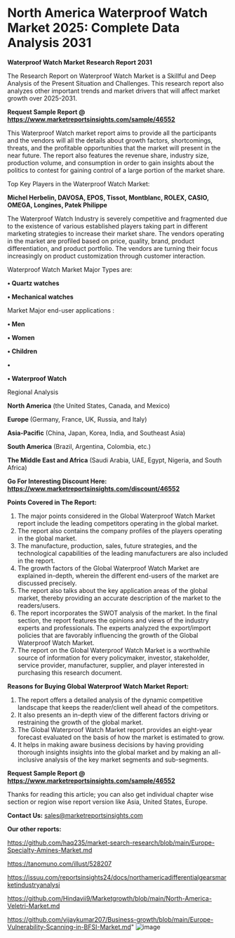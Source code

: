 # North America Waterproof Watch Market 2025: Complete Data Analysis 2031

<strong>Waterproof Watch Market Research Report 2031</strong>

The Research Report on Waterproof Watch Market is a Skillful and Deep Analysis of the Present Situation and Challenges. This research report also analyzes other important trends and market drivers that will affect market growth over 2025-2031.

<strong>Request Sample Report @ <a href=https://www.marketreportsinsights.com/sample/46552>https://www.marketreportsinsights.com/sample/46552</a></strong>

This Waterproof Watch market report aims to provide all the participants and the vendors will all the details about growth factors, shortcomings, threats, and the profitable opportunities that the market will present in the near future. The report also features the revenue share, industry size, production volume, and consumption in order to gain insights about the politics to contest for gaining control of a large portion of the market share.

Top Key Players in the Waterproof Watch Market:

<strong>Michel Herbelin, DAVOSA, EPOS, Tissot, Montblanc, ROLEX, CASIO, OMEGA, Longines, Patek Philippe</strong>

The Waterproof Watch Industry is severely competitive and fragmented due to the existence of various established players taking part in different marketing strategies to increase their market share. The vendors operating in the market are profiled based on price, quality, brand, product differentiation, and product portfolio. The vendors are turning their focus increasingly on product customization through customer interaction.

Waterproof Watch Market Major Types are:

<strong>•  Quartz watches

•  Mechanical watches</strong>

Market Major end-user applications :

<strong>•  Men

•  Women

•  Children

•  

•  Waterproof Watch</strong>

Regional Analysis

</u><strong><b>North America</b></strong> (the United States, Canada, and Mexico)

<strong><b>Europe </b></strong>(Germany, France, UK, Russia, and Italy)

<strong><b>Asia-Pacific</b></strong> (China, Japan, Korea, India, and Southeast Asia)

<strong><b>South America</b></strong> (Brazil, Argentina, Colombia, etc.)

<strong><b>The Middle East and Africa</b></strong> (Saudi Arabia, UAE, Egypt, Nigeria, and South Africa)

<strong>Go For Interesting Discount Here: <a href=https://www.marketreportsinsights.com/discount/46552>https://www.marketreportsinsights.com/discount/46552</a></strong>

<strong>Points Covered in The Report:</strong>
<ol>
  <li>The major points considered in the Global Waterproof Watch Market report include the leading competitors operating in the global market.</li>
  <li>The report also contains the company profiles of the players operating in the global market.</li>
  <li>The manufacture, production, sales, future strategies, and the technological capabilities of the leading manufacturers are also included in the report.</li>
  <li>The growth factors of the Global Waterproof Watch Market are explained in-depth, wherein the different end-users of the market are discussed precisely.</li>
  <li>The report also talks about the key application areas of the global market, thereby providing an accurate description of the market to the readers/users.</li>
  <li>The report incorporates the SWOT analysis of the market. In the final section, the report features the opinions and views of the industry experts and professionals. The experts analyzed the export/import policies that are favorably influencing the growth of the Global Waterproof Watch Market.</li>
  <li>The report on the Global Waterproof Watch Market is a worthwhile source of information for every policymaker, investor, stakeholder, service provider, manufacturer, supplier, and player interested in purchasing this research document.</li>
</ol>
<strong>Reasons for Buying Global Waterproof Watch Market Report:</strong>

<ol>
  <li>The report offers a detailed analysis of the dynamic competitive landscape that keeps the reader/client well ahead of the competitors.</li>
  <li>It also presents an in-depth view of the different factors driving or restraining the growth of the global market.</li>
  <li>The Global Waterproof Watch Market report provides an eight-year forecast evaluated on the basis of how the market is estimated to grow.</li>
  <li>It helps in making aware business decisions by having providing thorough insights insights into the global market and by making an all-inclusive analysis of the key market segments and sub-segments.</li>
</ol>
<strong>Request Sample Report @ <a href=https://www.marketreportsinsights.com/sample/46552>https://www.marketreportsinsights.com/sample/46552</a></strong>


Thanks for reading this article; you can also get individual chapter wise section or region wise report version like Asia, United States, Europe.

<strong>Contact Us:</strong>
sales@marketreportsinsights.com

<strong>Our other reports:</strong>

<a href=https://github.com/haq235/market-search-research/blob/main/Europe-Specialty-Amines-Market.md>https://github.com/haq235/market-search-research/blob/main/Europe-Specialty-Amines-Market.md</a>

<a href=https://tanomuno.com/illust/528207>https://tanomuno.com/illust/528207</a>

<a href=https://issuu.com/reportsinsights24/docs/northamericadifferentialgearsmarketindustryanalysi>https://issuu.com/reportsinsights24/docs/northamericadifferentialgearsmarketindustryanalysi</a>

<a href=https://github.com/Hindavii9/Marketgrowth/blob/main/North-America-Veletri-Market.md>https://github.com/Hindavii9/Marketgrowth/blob/main/North-America-Veletri-Market.md</a>

<a href=https://github.com/vijaykumar207/Business-growth/blob/main/Europe-Vulnerability-Scanning-in-BFSI-Market.md>https://github.com/vijaykumar207/Business-growth/blob/main/Europe-Vulnerability-Scanning-in-BFSI-Market.md</a>"
![image](https://github.com/user-attachments/assets/f1554ed5-0d6a-4811-9c88-b3cbca5c3810)
